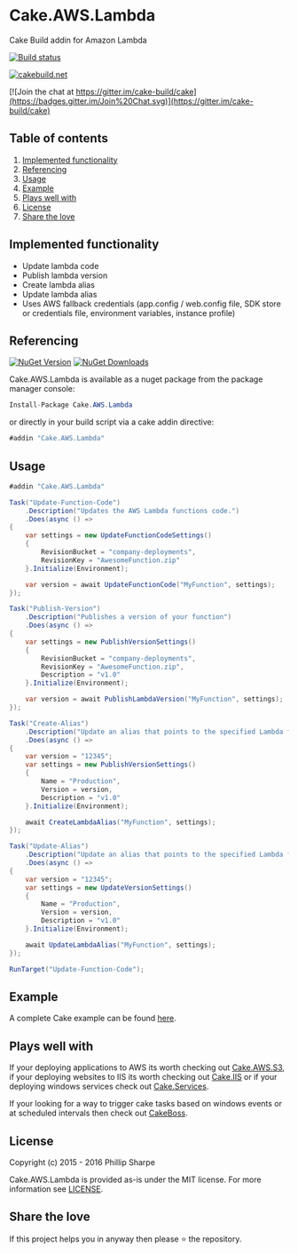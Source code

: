 # Cake.AWS.Lambda
Cake Build addin for Amazon Lambda

[![Build status](https://ci.appveyor.com/api/projects/status/fdmccfihkycqd0lj?svg=true)](https://ci.appveyor.com/project/SharpeRAD/cake-aws-Lambda)

[![cakebuild.net](https://img.shields.io/badge/WWW-cakebuild.net-blue.svg)](http://cakebuild.net/)

[![Join the chat at https://gitter.im/cake-build/cake](https://badges.gitter.im/Join%20Chat.svg)](https://gitter.im/cake-build/cake)



## Table of contents

1. [Implemented functionality](https://github.com/SharpeRAD/Cake.AWS.Lambda#implemented-functionality)
2. [Referencing](https://github.com/SharpeRAD/Cake.AWS.Lambda#referencing)
3. [Usage](https://github.com/SharpeRAD/Cake.AWS.Lambda#usage)
4. [Example](https://github.com/SharpeRAD/Cake.AWS.Lambda#example)
5. [Plays well with](https://github.com/SharpeRAD/Cake.AWS.Lambda#plays-well-with)
6. [License](https://github.com/SharpeRAD/Cake.AWS.Lambda#license)
7. [Share the love](https://github.com/SharpeRAD/Cake.AWS.Lambda#share-the-love)



## Implemented functionality

* Update lambda code
* Publish lambda version
* Create lambda alias
* Update lambda alias
* Uses AWS fallback credentials (app.config / web.config file, SDK store or credentials file, environment variables, instance profile)



## Referencing

[![NuGet Version](http://img.shields.io/nuget/v/Cake.AWS.Lambda.svg?style=flat)](https://www.nuget.org/packages/Cake.AWS.Lambda/)
[![NuGet Downloads](http://img.shields.io/nuget/dt/Cake.AWS.Lambda.svg?style=flat)](https://www.nuget.org/packages/Cake.AWS.Lambda/)

Cake.AWS.Lambda is available as a nuget package from the package manager console:

```csharp
Install-Package Cake.AWS.Lambda
```

or directly in your build script via a cake addin directive:

```csharp
#addin "Cake.AWS.Lambda"
```



## Usage

```csharp
#addin "Cake.AWS.Lambda"

Task("Update-Function-Code")
    .Description("Updates the AWS Lambda functions code.")
    .Does(async () =>
{
    var settings = new UpdateFunctionCodeSettings()
    {
        RevisionBucket = "company-deployments",
        RevisionKey = "AwesomeFunction.zip"
    }.Initialize(Environment);

    var version = await UpdateFunctionCode("MyFunction", settings);
});

Task("Publish-Version")
    .Description("Publishes a version of your function")
    .Does(async () =>
{
    var settings = new PublishVersionSettings()
    {
        RevisionBucket = "company-deployments",
        RevisionKey = "AwesomeFunction.zip",
        Description = "v1.0"
    }.Initialize(Environment);

    var version = await PublishLambdaVersion("MyFunction", settings);
});

Task("Create-Alias")
    .Description("Update an alias that points to the specified Lambda function version.")
    .Does(async () =>
{
    var version = "12345";
    var settings = new PublishVersionSettings()
    {
        Name = "Production",
        Version = version,
        Description = "v1.0"
    }.Initialize(Environment);

    await CreateLambdaAlias("MyFunction", settings);
});

Task("Update-Alias")
    .Description("Update an alias that points to the specified Lambda function version.")
    .Does(async () =>
{
    var version = "12345";
    var settings = new UpdateVersionSettings()
    {
        Name = "Production",
        Version = version,
        Description = "v1.0"
    }.Initialize(Environment);

    await UpdateLambdaAlias("MyFunction", settings);
});

RunTarget("Update-Function-Code");
```



## Example

A complete Cake example can be found [here](https://github.com/SharpeRAD/Cake.AWS.Lambda/blob/master/test/build.cake).



## Plays well with

If your deploying applications to AWS its worth checking out [Cake.AWS.S3](https://github.com/SharpeRAD/Cake.AWS.CodeDeploy), if your deploying websites to IIS its worth checking out [Cake.IIS](https://github.com/SharpeRAD/Cake.IIS) or if your deploying windows services check out [Cake.Services](https://github.com/SharpeRAD/Cake.Services).

If your looking for a way to trigger cake tasks based on windows events or at scheduled intervals then check out [CakeBoss](https://github.com/SharpeRAD/CakeBoss).



## License

Copyright (c) 2015 - 2016 Phillip Sharpe

Cake.AWS.Lambda is provided as-is under the MIT license. For more information see [LICENSE](https://github.com/SharpeRAD/Cake.AWS.Lambda/blob/master/LICENSE).



## Share the love

If this project helps you in anyway then please :star: the repository.
